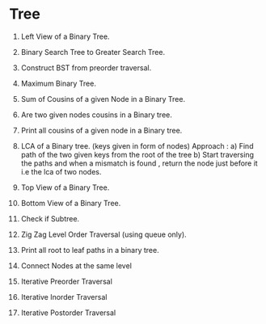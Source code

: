 # Tree

1) Left View of a Binary Tree.

2) Binary Search Tree to Greater Search Tree.

3) Construct BST from preorder traversal.

4) Maximum Binary Tree.

5) Sum of Cousins of a given Node in a Binary Tree.

6) Are two given nodes cousins in a Binary tree.

7) Print all cousins of a given node in a Binary tree.

8) LCA of a Binary tree. (keys given in form of nodes)
    Approach : a) Find path of the two given keys from the root of the tree
               b) Start traversing the paths and when a mismatch is found , return the node just before it i.e the lca of two nodes.
               
               
9) Top View of a Binary Tree.

10) Bottom View of a Binary Tree. 

11) Check if Subtree.

12) Zig Zag Level Order Traversal (using queue only).

13) Print all root to leaf paths in a binary tree.

14) Connect Nodes at the same level

15) Iterative Preorder Traversal

16) Iterative Inorder Traversal

17) Iterative Postorder Traversal

